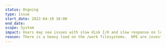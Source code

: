 ```yaml
---
status: Ongoing
type: Issue
start_date: 2022-04-19 10:00
end_date: 
scope: System
impact: Users may see issues with slow disk I/O and slow response on login nodes.  
reason: There is a heavy load on the /work filesystems.  HPE are investigating the cause and we will update as we get more information.
---
```




